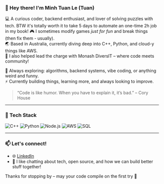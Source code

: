 ### 👋 Hey there! I'm Minh Tuan Le (Tuan)

💻 A curious coder, backend enthusiast, and lover of solving puzzles with tech. BTW it's totally worth it to take 5 days to automate an one-time 2h job in my book! 
🎮 I sometimes modify games *just for fun* and break things (then fix them - usually).  
🌏 Based in Australia, currently diving deep into C++, Python, and cloud-y things like AWS.  
🌊 I also helped lead the charge with Monash DiversIT – where code meets community!  

🧠 Always exploring: algorithms, backend systems, vibe coding, or anything weird and funny.  
⚡ Currently building things, learning more, and always looking to improve.

> “Code is like humor. When you have to explain it, it’s bad.” – Cory House

---

### 🔧 Tech Stack
![C++](https://img.shields.io/badge/C++-00599C?style=flat&logo=c%2B%2B&logoColor=white)
![Python](https://img.shields.io/badge/Python-3670A0?style=flat&logo=python&logoColor=ffdd54)
![Node.js](https://img.shields.io/badge/Node.js-339933?style=flat&logo=node.js&logoColor=white)
![AWS](https://img.shields.io/badge/AWS-232F3E?style=flat&logo=amazonaws&logoColor=white)
![SQL](https://img.shields.io/badge/SQL-4479A1?style=flat&logo=mysql&logoColor=white)

---

### 📫 Let's connect!
- 🌐 [LinkedIn](https://www.linkedin.com/in/minh-tuan-le-software-engineer/)  
- 🧠 I like chatting about tech, open source, and how we can build better stuff together!

Thanks for stopping by – may your code compile on the first try 🚀
